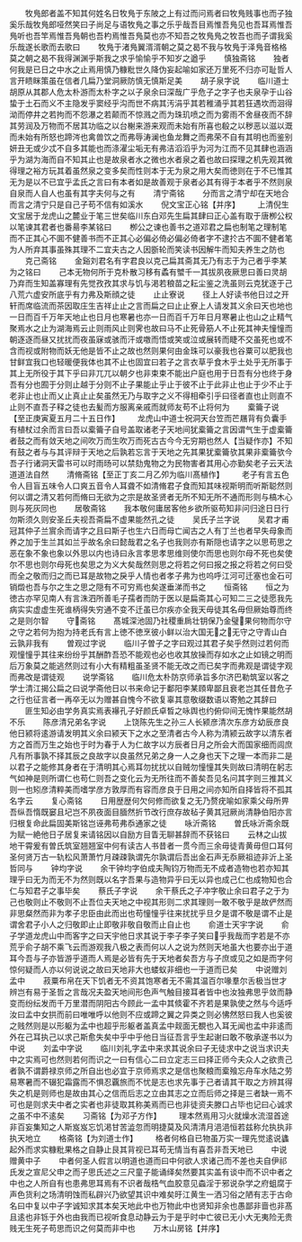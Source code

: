 <!-- { "loadSidebar": true } -->
　　牧鳬郎者盖不知其何姓名日牧鳬于东陂之上有过而问焉者曰牧鳬贱事也而子独奚乐哉牧鳬郎哑然笑曰子尚足与语牧鳬之事之乐乎哉吾目焉惟吾鳬见也吾耳焉惟吾鳬听也吾竿焉惟吾鳬朝也吾杓焉惟吾鳬莫也亦不知吾之牧鳬鳬之牧吾也而子谓我奚乐哉遂长歌而去歌曰
　　牧鳬于渚鳬翼湑湑朝之莫之曷不我与牧鳬于泽鳬音格格莫之朝之曷不我得渊渊乎斯我之求乎愉愉乎不知岁之遒乎
　　慎独斋铭
　　独者何我是已日之中水之止焉用慎乃糠粃世久降伪妄起喻如家还万里死不归亦可耻哲人言开瞆眯策虽在信者几扁乃堂洞厥防慎无慎斯足美
　　胡子泉字说
　　临川道士胡原从其郡人危太朴游而太朴字之以子泉余曰深哉广乎危子之字子也夫泉孕于山谷蛰于土石而义不主隐发乎窦经乎沟而世不病其汚涓乎其若稚涌乎其若狂遇坎而洄得泑而停井之若拘而不怨瀑之若颠而不惊溅之而为珠玑喷之而为雾雨不舍昼夜而不辞其劳润及万物而不居其功临之以台榭来游来观而未始有所喜也殽之以秽恶以滋以溉而未始有所怒也蹄涔也禽兽饮之而弗辱涛澜也鱼龙舞之而弗荣不自有其明也而鉴别妍丑无或少忒不自多其能也而涤濯尘垢无有弗洁滔滔乎为河为江而不见其肆也涵涵乎为湖为海而自不知其止也是故泉者水之微也水者泉之着也故曰探理之机先观其微得理之裕方玩其着虽然泉之变多矣而性则本于无为泉之用大矣而徳则在于不已惟其无为是以不已宜乎孟氏之言曰有本者如是故善观于泉者必其有得于本者乎不然则泉自泉而人自人也虽有其字夫何与之有
　　清宁斋铭
　　分而言之清宁却在天地合而言之清宁只是自己子苟不信有如溪水
　　倪文宝正心铭【并序】
　　上清倪生文宝居于龙虎山之麓业于笔三世矣临川东白邓先生扁其肆曰正心盖有取于唐栁公权以笔谏其君者也番昜李某铭曰
　　栁公之谏也善书之道邓君之扁也制笔之理制笔而不正其心不圎不健善书而不正其心必偏必倚必偏必倚者字不逮扵古不圎不健者笔为人所弃其事虽殊其理不二宜夫古之人因斵轮而笑读书因解牛而知夫养生之防也
　　克己斋铭
　　金谿刘君名有字君良以克己扁其斋其无乃有志于为己者乎李某为之铭曰
　　己本无物何所于克朴散习移有蟊有蠈千一其拔夙夜厥思曰善曰灵胡乃弃而生知盖寡理有先觉孜孜其求与饥与渇若稂苗之耘尘鉴之洗虽则云克犹逐于己八荒六虚安所底乎有力弗及斯顔之徒
　　止止寮说
　　径上人好读书他日过之开轩而席临流而茶因取庄生吉祥止止之言而扁之曰止止寮上人请发其义余曰天也地也一日而百千万年天地止也日月也寒暑也亦一日而百千万年日月寒暑止也山之止精气聚焉水之止为湖海焉云止则雨风止则霁也故曰马不止死骨筋人不止死其神夫憧憧而朝逐逐而昼又扰扰而夜虽寐或骇而汗或噭而悟或笑或泣或展转而睫不交虽死也或不含而视或附物而妖无他是皆不止之故也然则果何由金珠可以豪我也谷粟可以肥我也甘鲜宜我口也轻暖便我体也其不止也固宜曰若子之言衣草乎食木乎土处乎无所事于其上无所役于其下乎曰非兀兀以朝夕也非束束不能出户庭也用于日吾有分也终于身吾有分也囿于分则止越于分则不止子果能止乎止于彼不止于此非止也止于少不止于老非止也止而乂止真止止矣虽然无乃与取字之义不得相牵引乎曰径者直也止则直不止则不直吾子释之徒也去髪而方服离亲戚而就师友苟不止将何为
　　槖籥子说【至正庚寅夏五月二十五日作】
　　龙虎山中道士祝洞天台笠而芒屩背有负囊手有植杖过余而言曰吾以槖籥子自号盖取诸老子天地间犹槖籥之言因谓气生于虚槖籥者鼓之而有敛天地之间吹万而生吹万而死古古今今无穷期也然人【当疑作亦】不知有鼓之者与与其评辩于天地之后孰若忘言于天地之先其果犹槖籥欤其果非槖籥欤今吾子行诸洞天雷书可以时雨旸可以禁劾鬼物之为民物害者其用心亦勤矣老子云天法道道法自然
　　清脩斋铭【至正丁亥二月乙夘为临川髙植作】
　　老子有言五色令人目盲五味令人口爽五音令人耳聋不如清脩君子食而知其味视斯明而听斯聪然则何以谓之清又若何而脩曰无欲为之宗是故圣贤者无所不知无所不通而形则与槁木心则与死灰同也
　　居敬斋铭
　　我本敬何庸居客他乡欲所驱苟知非问归途日日行勿斯须久则安圣丘夫视吾斋扁不虚果能然孔之徒
　　吴氏子兰字说
　　吴君才甫冠其仲子兰賔余而请字之且曰斯子也生六日而母亡闻古之人有丁兰也者早失母象而养之加于生兰其如兰乎故名余曰懿哉君之名子也我则亦有斯隠也请字之以思苟思之恶在象不象也象以外思以内也诗曰永言孝思孝思维则使尔而思也则尔母不死也矣使尔不思也则尔母死也矣思之为义大矣哉然则思之将若之何曰报之报之将若之何曰受而全之敬而归之而已耳是故物之戾乎人情也者孝子弗为也呜呼江河可迁塞也金石可销燬也吾与尔之生之思之隠有不可穷焉也矣遂垂涕而书之
　　恒斋铭
　　恒之为徳古亦罕见南人有言洙泗所善毛子孺者而防于医以是扁斋其心可知二三之徒愿我先病实实虚虚生死谁柄得失穷通不变不迁虽已尔疾亦全我天毋徒其名毋但厥始尊而终之是则尔智
　　守斋铭
　　髙城深池固乃社稷重扄壮钥保乃金璧果何物而尔守之守之若何为抱为持老氏有言上徳不徳烹彼小鲜以治大国无之无守之守青山白云孰非我有
　　曽观过字说
　　临川子曽子之字曰观过其君子矣乎然则过若何而观憧憧乎其往来纷纷乎其酬酢吾恐不能观也必也收其放操而存如水之止如镜之明而后万象莫之能逃然则过有小大有精粗虽圣贤不能无改之而已矣字而弗观是谓徒字观而弗改是谓徒观
　　说学斋铭
　　临川危太朴防京师承旨多尔济巴勒筑室以客之学士清江揭公扁之曰说学斋他日以书来命记于鄱阳李某頋卑鄙且衰老岂其任昔危子之行也征言者一再卒无以为赠甚自愧今不欲复辜其意敬缀数语以寄勉之其辞曰
　　匪生知必由学务真实焉表襮孔子好颜氏卓晳之咏舆也约俯仰间无愧怍果能然胡不乐
　　陈彦清兄弟名字说
　　上饶陈先生之孙三人长颍彦清次东彦方幼辰彦良他日颍将逺游请发明其义余曰颍天下之水之至清者古今人称为清颍云故字以清东者方之首而万生之始也于时为春于人为仁故字以方辰者日月之所会大而国家细而闾庶凡有所事孰不择其辰之良故字以良虽然兄弟之身一人之身也天下之理一本而非二是以君子之能修其身者在于清明其心焉耳勿扰扰以自贼勿憧憧其失则故曰清明在躬志气如神是则所谓仁也苟仁则吾之变化云为无所往而不善矣吾见名问其字则三推其义则一也矧彦清粹美而嗜学彦方敦厚而有容而彦良于日用之间亦知所自择皆将不孤其名字云
　　复心斋铭
　　日用歴歴何欠何修而欲复之无乃赘疣喻如家乘父母所畀吾纵吾惰既窭且圮岂不夙夜面目腼然折节改行庶存故毡子黄其冠厥尚清静伯阳亦言归根复命此扁固美斯铭岂诬弗苟弗忝通家之徒
　　咏沂斋铭
　　曽氏咏沂斋余既为赋一絶他日子居复来请铭因以自励方目眚无聊甚辞而不获铭曰
　　云林之山拔地干霄爰有曽氏筑室翘翘室中何有读古人书昔者一贯今而三余毋徒青黄毋但口耳何圣何贤万古一轨松风萧萧竹月疎疎孰谓先尔孰谓后吾出金石声无忝厥祖迹非沂上圣哲同与
　　钟均字说
　　余干钟均字伯成夫陶钧万物而无不成者造物也若亦知其理乎曰无为而无不为然则既以名字吾果与造物异乎曰无以异也成己仁也成物知也合仁与知君子之事毕矣
　　蔡氏子字说
　　余干蔡氏之子冲字敬止余曰君子之于为己也敬则止不敬则不止吾位夫天地之中视其形则二求其理则一敢不敬乎是故俨然而非思粲然而非为孝子忠臣由此而出也苟憧憧乎往来扰扰乎旦夕是谓不敬是谓不止是谓舍君子小人之归敬即止止即敬非敬自敬而止自止也
　　俞道士天宇字说
　　俞子学道龙虎山中而客字之曰天宇他日求其说于李子李子笑曰乎我哉而字若是不亦荒乎俞子胡不乘飞云而游观我八极之表而何以人之说为然则天地虽大也要亦出于道耳今吾与子亦皆游乎道而人焉是必皆有先于天地者矣吾方与子庶或见之如是而字何惊何疑而人亦以何说说之故曰天地非大也蝼蚁非细也一于道而已矣
　　中说赠刘孟中
　　菽粟布帛在天下饥者无不资其饱寒者无不需其温百尔喙羣尔舌极当世才辨岂有易于圣哲之言哉况夫盈天地间形色声气触目接耳者皆中也汝独弗思乎敛而静变而纷纭发而千万里潜而阴阳古今顾此一孟中其倐霍不齐若是果孰使之然与今适呼汝曰孟中女拱而前曰唯唯呼以他则不应或蹄之翼之异类之则必怫然怒曰我人也奚彼之贱然则是以形躯为孟中也超乎形躯者盖真孟中觌面无覩也入耳无闻也孟中非逺而外在己耳执己以求己斯愈失矣中乎中乎他日当征吾言乎生起谢曰敢不敬承遂书以为中说
　　刘孟中字说
　　临川刘礼字孟中来求其说余曰子无徒求中之说当求识夫中之实焉可也然则若何而识之一曰有信心二曰立定志三曰择正师今夫众人之欲贵己者孰不谓爵禄京师之所自出也必宜于京师焉求之是信也聚粮而槖飱忘舟车水陆之劳易寒暑而不辍犯霜露而不惧忍覊旅而不忧是志也求先事于己者请其干取之方辨其得失之机是则师也是故由其心之信而后志之立由其志之立而后师之择是三者缺一焉不可也是则求夫中者之实者也非徒取其称美焉而已也非徒资夫滕口占毕也记曰心诚求之虽不中不逺矣
　　习斋铭【为邓子方作】
　　理本然焉用习火就燥水流湿首途非百妄集知之人斯岌岌忘饥渇甘苦澁忽而明捷莫及风清清月浥浥恒若兹称允执执非执天地立
　　格斋铭【为刘道士作】
　　格者何格自已物虽万实一理先觉逺说蠭起外而求实糠粃果格之自静止艮其背视已耳苟无情当有喜吾非吾天地已
　　中说赠黄中子
　　中者何圣人假言以明道也道而曰中何欲人求诸己而不差也夫自伊祁氏发之宣尼父申之而子思氏述之三尺童子能诵绎矣然要其实盖有谈中而不识中者之中也之人所自有也患弗思耳焉有不识者哉梏气血胶意见螙淫于邪说杂学之府蛆腐于声色货利之场清明蚀而私辟兴乃欲望其识中难矣旴江黄生一洒习俗之陋有志于古命名曰中复以中子字诚知求其本矣天地此中也万物此中也贤知非余也愚鄙非啬也非髙且逺也非铄于外也由我而已视听食息动静云为于是乎时中亡彼已无小大无夷险无贵贱无生死子苟思而识之何莫而非中也
　　万木山房铭【并序】
